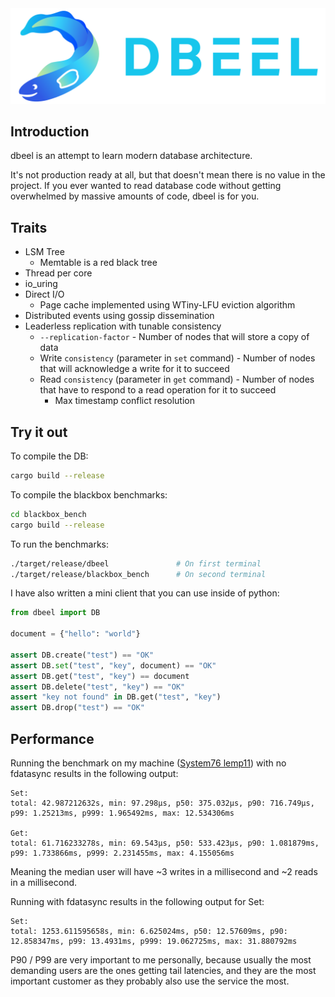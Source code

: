 <img src="./logo.svg">

## Introduction
dbeel is an attempt to learn modern database architecture.

It's not production ready at all, but that doesn't mean there is no value in the project.
If you ever wanted to read database code without getting overwhelmed by massive amounts of code, dbeel is for you.

## Traits
* LSM Tree
  * Memtable is a red black tree
* Thread per core
* io_uring
* Direct I/O
  * Page cache implemented using WTiny-LFU eviction algorithm
* Distributed events using gossip dissemination
* Leaderless replication with tunable consistency
  * `--replication-factor` - Number of nodes that will store a copy of data
  * Write `consistency` (parameter in `set` command) - Number of nodes that will acknowledge a write for it to succeed
  * Read `consistency` (parameter in `get` command) - Number of nodes that have to respond to a read operation for it to succeed
    * Max timestamp conflict resolution

## Try it out

To compile the DB:
``` sh
cargo build --release
```

To compile the blackbox benchmarks:
``` sh
cd blackbox_bench
cargo build --release
```

To run the benchmarks:

``` sh
./target/release/dbeel               # On first terminal
./target/release/blackbox_bench      # On second terminal
```

I have also written a mini client that you can use inside of python:

``` python
from dbeel import DB

document = {"hello": "world"}

assert DB.create("test") == "OK"
assert DB.set("test", "key", document) == "OK"
assert DB.get("test", "key") == document
assert DB.delete("test", "key") == "OK"
assert "key not found" in DB.get("test", "key")
assert DB.drop("test") == "OK"
```

## Performance
Running the benchmark on my machine ([System76 lemp11](https://tech-docs.system76.com/models/lemp11/README.html)) with no fdatasync results in the following output:

```
Set:
total: 42.987212632s, min: 97.298µs, p50: 375.032µs, p90: 716.749µs, p99: 1.25213ms, p999: 1.965492ms, max: 12.534306ms

Get:
total: 61.716233278s, min: 69.543µs, p50: 533.423µs, p90: 1.081879ms, p99: 1.733866ms, p999: 2.231455ms, max: 4.155056ms
```

Meaning the median user will have ~3 writes in a millisecond and ~2 reads in a millisecond.

Running with fdatasync results in the following output for Set:

```
Set:
total: 1253.611595658s, min: 6.625024ms, p50: 12.57609ms, p90: 12.858347ms, p99: 13.4931ms, p999: 19.062725ms, max: 31.880792ms
```

P90 / P99 are very important to me personally, because usually the most demanding users are the ones getting tail latencies, and they are the most important customer as they probably also use the service the most.
